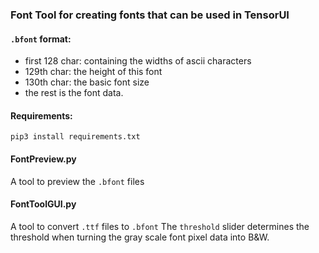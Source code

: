 ### Font Tool for creating fonts that can be used in TensorUI
#### `.bfont` format:
+ first 128 char: containing the widths of ascii characters
+ 129th char: the height of this font
+ 130th char: the basic font size
+ the rest is the font data.
#### Requirements:
`pip3 install requirements.txt`
#### FontPreview.py
A tool to preview the `.bfont` files
#### FontToolGUI.py
A tool to convert `.ttf` files to `.bfont`
The `threshold` slider determines the threshold when turning the gray scale font pixel data into B&W.